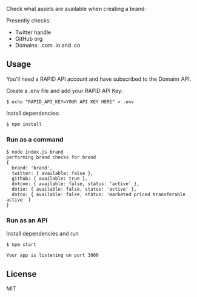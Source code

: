 Check what assets are available when creating a brand:

Presently checks:

- Twitter handle
- GitHub org
- Domains: .com .io and .co

## Usage

You'll need a RAPID API account and have subscribed to the Domainr API.

Create a .env file and add your RAPID API Key:

```
$ echo "RAPID_API_KEY=YOUR API KEY HERE" > .env
```

Install dependencies:

```
$ npm install
```

### Run as a command

```
$ node index.js brand
performing brand checks for brand
{
  brand: 'brand',
  twitter: { available: false },
  github: { available: true },
  dotcom: { available: false, status: 'active' },
  dotio: { available: false, status: 'active' },
  dotco: { available: false, status: 'marketed priced transferable active' }
}
```

### Run as an API

Install dependencies and run

```
$ npm start

Your app is listening on port 3000
```

## License

MIT
